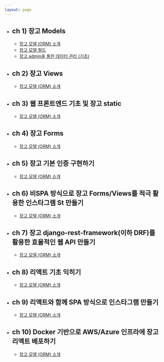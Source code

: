 ```yaml
---
layout: page
---
```


<div class="container">
   <ul class="accordion">
      <li class="item">
         <h2 class="accordionTitle">ch 1) 장고 Models <span class="accIcon"></span></h2>
         <ul class="targetList">
             <li><a href="../python/django/models/2020/07/03/Django-Models-AskCompany-14-1.md.html">장고 모델 (ORM) 소개</a></li>
             <li><a href="../python/django/models/2020/07/04/Django-Models-AskCompany-14-2.md.html">장고 모델 필드</a></li>
             <li><a href="../python/django/models/2020/07/04/Django-Models-AskCompany-14-3.md.html">장고 admin을 통한 데이터 관리 (기초)</a></li>
         </ul>
      </li>
      <li class="item">
         <h2 class="accordionTitle">ch 2) 장고 Views <span class="accIcon"></span></h2>
         <ul class="targetList">
             <li><a href="../python/django/models/2020/07/03/Django-Models-AskCompany-14-1.md.html">장고 모델 (ORM) 소개</a></li>
         </ul>
      </li>
      <li class="item">
         <h2 class="accordionTitle">ch 3) 웹 프론트엔드 기초 및 장고 static <span class="accIcon"></span></h2>
         <ul class="targetList">
             <li><a href="../python/django/models/2020/07/03/Django-Models-AskCompany-14-1.md.html">장고 모델 (ORM) 소개</a></li>
         </ul>
      </li>
      <li class="item">
         <h2 class="accordionTitle">ch 4) 장고 Forms <span class="accIcon"></span></h2>
         <ul class="targetList">
             <li><a href="../python/django/models/2020/07/03/Django-Models-AskCompany-14-1.md.html">장고 모델 (ORM) 소개</a></li>
         </ul>
      </li>
      <li class="item">
         <h2 class="accordionTitle">ch 5) 장고 기본 인증 구현하기 <span class="accIcon"></span></h2>
         <ul class="targetList">
             <li><a href="../python/django/models/2020/07/03/Django-Models-AskCompany-14-1.md.html">장고 모델 (ORM) 소개</a></li>
         </ul>
      </li>
      <li class="item">
         <h2 class="accordionTitle">ch 6) 비SPA 방식으로 장고 Forms/Views를 적극 활용한 인스타그램 St 만들기 <span class="accIcon"></span></h2>
         <ul class="targetList">
             <li><a href="../python/django/models/2020/07/03/Django-Models-AskCompany-14-1.md.html">장고 모델 (ORM) 소개</a></li>
         </ul>
      </li>
      <li class="item">
         <h2 class="accordionTitle">ch 7) 장고 django-rest-framework(이하 DRF)를 활용한 효율적인 웹 API 만들기 <span class="accIcon"></span></h2>
         <ul class="targetList">
             <li><a href="../python/django/models/2020/07/03/Django-Models-AskCompany-14-1.md.html">장고 모델 (ORM) 소개</a></li>
         </ul>
      </li> 
      <li class="item">
         <h2 class="accordionTitle">ch 8) 리액트 기초 익히기 <span class="accIcon"></span></h2>
         <ul class="targetList">
             <li><a href="../python/django/models/2020/07/03/Django-Models-AskCompany-14-1.md.html">장고 모델 (ORM) 소개</a></li>
         </ul>
      </li>          
      <li class="item">
         <h2 class="accordionTitle">ch 9) 리액트와 함께 SPA 방식으로 인스타그램 만들기 <span class="accIcon"></span></h2>
         <ul class="targetList">
             <li><a href="../python/django/models/2020/07/03/Django-Models-AskCompany-14-1.md.html">장고 모델 (ORM) 소개</a></li>
         </ul>
      </li>          
      <li class="item">
         <h2 class="accordionTitle">ch 10) Docker 기반으로 AWS/Azure 인프라에 장고 리액트 배포하기 <span class="accIcon"></span></h2>
         <ul class="targetList">
             <li><a href="../python/django/models/2020/07/03/Django-Models-AskCompany-14-1.md.html">장고 모델 (ORM) 소개</a></li>
         </ul>
      </li> 
   </ul>
</div>

